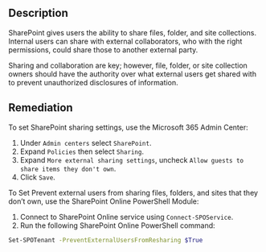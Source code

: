 ## Description

SharePoint gives users the ability to share files, folder, and site collections. Internal users can share with external collaborators, who with the right permissions, could share those to another external party.

Sharing and collaboration are key; however, file, folder, or site collection owners should have the authority over what external users get shared with to prevent unauthorized disclosures of information.

## Remediation

To set SharePoint sharing settings, use the Microsoft 365 Admin Center:

1. Under `Admin centers` select `SharePoint`.
2. Expand `Policies` then select `Sharing`.
3. Expand `More external sharing settings`, uncheck `Allow guests to share items they don't own`.
4. Click `Save`.

To Set Prevent external users from sharing files, folders, and sites that they don’t own, use the SharePoint Online PowerShell Module:

1. Connect to SharePoint Online service using `Connect-SPOService`.
2. Run the following SharePoint Online PowerShell command:

```bash
Set-SPOTenant -PreventExternalUsersFromResharing $True
```
